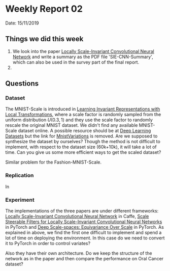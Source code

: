 # Weekly Report 02

Date: 15/11/2019



## Things we did this week

1. We look into the paper [Locally Scale-Invariant Convolutional Neural Network](https://arxiv.org/abs/1412.5104) and write a summary as the PDF file 'SIE-CNN-Summary', which can also be used in the survey part of the final report.
2. 



## Questions

### Dataset

The MNIST-Scale is introduced in [Learning Invariant Representations with Local Transformations](https://arxiv.org/pdf/1206.6418.pdf), where a scale factor is randomly sampled from the uniform distribution $U(0.3, 1)$ and they use the scale factor to randomly rescale the original MNIST dataset. We didn't find any available MNIST-Scale dataset online. A possible resource should be at [Deep Learning Datasets](http://deeplearning.net/datasets/) but the link for [MnistVariations](http://www.iro.umontreal.ca/~lisa/twiki/bin/view.cgi/Public/MnistVariations) is removed. Are we supposed to synthesize the dataset by ourselves? Though the method is not difficult to implement, with respect to the dataset size (60k+10k), it will take a lot of time. Can you give us some more efficient ways to get the scaled dataset?



Similar problem for the Fashion-MNIST-Scale.



### Replication

In 



### Experiment

The implementations of the three papers are under different frameworks: [Locally Scale-Invariant Convolutional Neural Network](https://github.com/akanazawa/si-convnet) in Caffe, [Scale Steerable Filters for Locally Scale-Invariant Convolutional Neural Networks](https://github.com/rghosh92/SS-CNN) in PyTorch and [Deep Scale-spaces: Equivariance Over Scale](https://github.com/deworrall92/deep-scale-spaces) in PyTorch. As explained in above, we find the first one difficult to implement and spend a lot of time on deploying the environment. In this case do we need to convert it to PyTorch in order to control variates?

Also they have their own architecture. Do we keep the structure of the network as in the paper and then compare the performance on Oral Cancer dataset? 